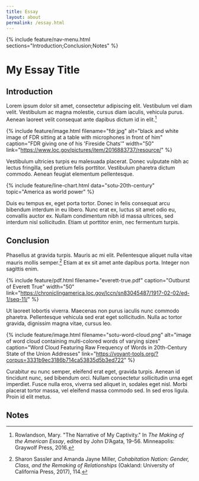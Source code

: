 ```yaml
---
title: Essay
layout: about
permalink: /essay.html
---
```


{% include feature/nav-menu.html sections="Introduction;Conclusion;Notes" %}

# My Essay Title

## Introduction

Lorem ipsum dolor sit amet, consectetur adipiscing elit. Vestibulum vel diam velit.
Vestibulum ac magna molestie, cursus diam iaculis, vehicula purus. Aenean laoreet velit consequat ante dapibus dictum id in elit.[^1]

{% include feature/image.html filename="fdr.jpg" alt="black and white image of FDR sitting at a table with microphones in front of him" caption="FDR giving one of his 'Fireside Chats'" width="50" link="https://www.loc.gov/pictures/item/2016883737/resource/" %}

Vestibulum ultricies turpis eu malesuada placerat. Donec vulputate nibh ac lectus fringilla, sed pretium felis porttitor.
Vestibulum pharetra dictum commodo. Aenean feugiat elementum pellentesque.

{% include feature/line-chart.html data="sotu-20th-century" topic="America as world power" %}

Duis eu tempus ex, eget porta tortor. Donec in felis consequat arcu bibendum interdum in eu libero.
Nunc erat ex, luctus sit amet odio eu, convallis auctor ex. Nullam condimentum nibh id massa ultrices, sed interdum nisl sollicitudin.
Etiam ut porttitor enim, nec fermentum turpis.

## Conclusion

Phasellus at gravida turpis.
Mauris ac mi elit.
Pellentesque aliquet nulla vitae mauris mollis semper.[^2]
Etiam at ex sit amet ante dapibus porta. Integer non sagittis enim.

{% include feature/pdf.html filename="everett-true.pdf" caption="Outburst of Everett True" width="50" link="https://chroniclingamerica.loc.gov/lccn/sn83045487/1917-02-02/ed-1/seq-11/" %}

Ut laoreet lobortis viverra.
Maecenas non purus iaculis nunc commodo pharetra.
Pellentesque vehicula sed erat eget sollicitudin.
Nulla ac tortor gravida, dignissim magna vitae, cursus leo.

{% include feature/image.html filename="sotu-word-cloud.png" alt="image of word cloud containing multi-colored words of varying sizes" caption="Word Cloud Featuring Raw Frequency of Words in 20th-Century State of the Union Addresses" link="https://voyant-tools.org/?corpus=3331b9ec3186b714ca53835d5b3ed722" %}

Curabitur eu nunc semper, eleifend erat eget, gravida turpis.
Aenean id tincidunt nunc, sed bibendum orci.
Nullam consectetur sollicitudin urna eget imperdiet.
Fusce nulla eros, viverra sed aliquet in, sodales eget nisl.
Morbi placerat tortor massa, vel eleifend massa commodo sed. In sed eros ligula. 
Proin id elit metus.

## Notes

[^1]: Rowlandson, Mary. "The Narrative of My Captivity." In *The Making of the American Essay*, edited by John D’Agata, 19–56. Minneapolis: Graywolf Press, 2016.

[^2]: Sharon Sassler and Amanda Jayne Miller, *Cohabitation Nation: Gender, Class, and the Remaking of Relationships* (Oakland: University of California Press, 2017), 114.